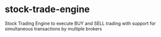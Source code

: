 # stock-trade-engine
Stock Trading Engine to execute BUY and SELL trading with support for simultaneous transactions by multiple brokers

